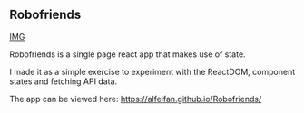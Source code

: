 ## Robofriends

[IMG](IMG.PNG)

Robofriends is a single page react app that makes use of state. 

I made it as a simple exercise to experiment with the ReactDOM, component states and fetching API data.

The app can be viewed here: https://alfeifan.github.io/Robofriends/
